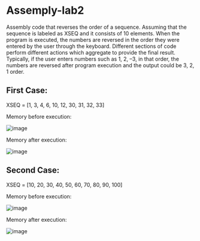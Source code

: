 # Assemply-lab2
Assembly code that reverses the order of a sequence.
Assuming that the sequence is labeled as XSEQ and it consists of 10 elements. When the program is executed, the numbers are reversed in the order they were entered by the user through the keyboard. Different sections of code perform different actions which aggregate to provide the final result. Typically, if the user enters numbers such as 1, 2, –3, in that order, the numbers are reversed after program execution and the output could be 3, 2, 1 order.

## First Case:
XSEQ = [1, 3, 4, 6, 10, 12, 30, 31, 32, 33]

Memory before execution:

![image](https://user-images.githubusercontent.com/96317608/220893508-b5398972-f3d2-4179-a630-4ae5efc540fb.png)

Memory after execution:

![image](https://user-images.githubusercontent.com/96317608/220893582-e893f5ca-64b4-4753-9e11-7413ce236cc1.png)


## Second Case:
XSEQ = [10, 20, 30, 40, 50, 60, 70, 80, 90, 100]

Memory before execution:

![image](https://user-images.githubusercontent.com/96317608/220893734-515db656-9e40-48e8-9f7c-1b7c073154e8.png)

Memory after execution:

![image](https://user-images.githubusercontent.com/96317608/220893765-6932236f-37bd-499a-895a-3d7b37b936c8.png)
